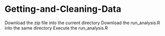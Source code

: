 # Getting-and-Cleaning-Data
Download the zip file into the current directory
Download the run_analysis.R into the same directory
Execute the run_analysis.R
